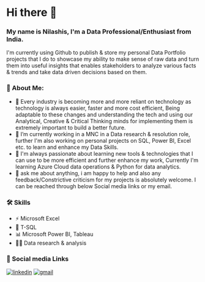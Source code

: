 # Hi there 👋

### My name is Nilashis, I'm a Data Professional/Enthusiast from India. 
I'm currently using Github to publish & store my personal Data Portfolio projects that I do to showcase my ability to make sense of raw data and turn them into useful insights that enables stakeholders to analyze various facts & trends and take data driven decisions based on them.


### 🚀 About Me:
- 🔭 Every industry is becoming more and more reliant on technology as technology is always easier, faster and more cost efficient, Being adaptable to these changes and understanding the tech and using our Analytical, Creative & Critical Thinking minds for implementing them is extremely important to build a better future.
- 💼 I’m currently working in a MNC in a Data research & resolution role, further I'm also working on personal projects on SQL, Power BI, Excel etc. to learn and enhance my Data Skills.
- 🌱 I'm always passionate about learning new tools & technologies that I can use to be more efficient and further enhance my work, Currently I'm learning Azure Cloud data operations & Python for data analytics.
- 💬 ask me about anything, i am happy to help and also any feedback/Constrictive criticism for my projects is absolutely welcome. I can be reached through below Social media links or my email.


### 🛠 Skills
- ⚡ Microsoft Excel
- 🤖 T-SQL
- 📊 Microsoft Power BI, Tableau
- 👩‍💻 Data research & analysis


### 🔗 Social media Links
[![linkedin](https://img.shields.io/badge/linkedin-0A66C2?style=for-the-badge&logo=linkedin&logoColor=white)](https://www.linkedin.com/in/nilashis-halder/)
[![gmail](https://img.shields.io/badge/Gmail-D14836?style=for-the-badge&logo=gmail&logoColor=white)](mailto:nilasish11998@gmail.com)
